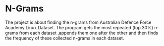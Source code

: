# N-Grams
The project is about finding the n-grams from Australian Defence Force Academy Linux Dataset.
The program gets the most repeated (top 30%) n-grams from each dataset ,appends them one after the other and then finds the frequency of  these collected n-grams in each dataset. 
